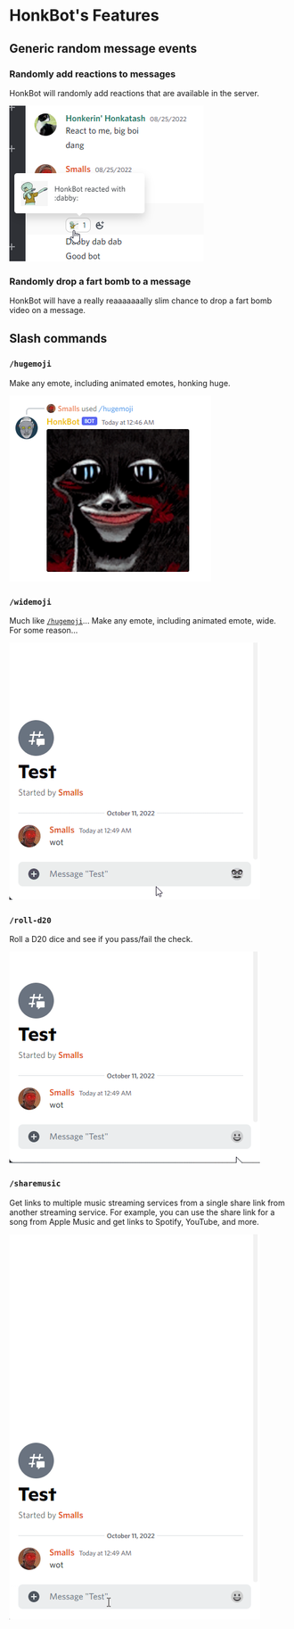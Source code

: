 # HonkBot's Features

## Generic random message events

### Randomly add reactions to messages

HonkBot will randomly add reactions that are available in the server.

![HonkBot randomly reacting to a message](../.github/imgs/docs/features/random-reactions.png)

### Randomly drop a fart bomb to a message

HonkBot will have a really reaaaaaaally slim chance to drop a fart bomb video on a message.

## Slash commands

### `/hugemoji`

Make any emote, including animated emotes, honking huge.

![Regular emote made huge](../.github/imgs/docs/features/hugemoji-normal.png)

### `/widemoji`

Much like [`/hugemoji`](#hugemoji)... Make any emote, including animated emote, wide. For some reason...

![Emotes made wide](../.github/imgs/docs/features/widemoji.gif)

### `/roll-d20`

Roll a D20 dice and see if you pass/fail the check.

![Rolling a D20 example](../.github/imgs/docs/features/roll-d20.gif)

### `/sharemusic`

Get links to multiple music streaming services from a single share link from another streaming service. For example, you can use the share link for a song from Apple Music and get links to Spotify, YouTube, and more.

![Share music example](../.github/imgs/docs/features/sharemusic.gif)
